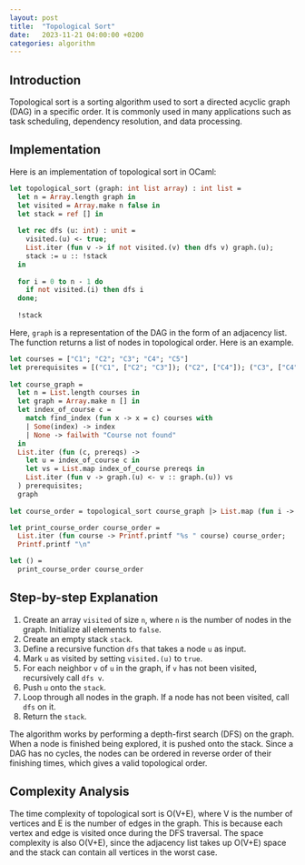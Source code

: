 ```yaml
---
layout: post
title:  "Topological Sort"
date:   2023-11-21 04:00:00 +0200
categories: algorithm
---
```


## Introduction  
Topological sort is a sorting algorithm used to sort a directed acyclic graph (DAG) in a specific order. It is commonly used in many applications such as task scheduling, dependency resolution, and data processing.  
   
## Implementation  
Here is an implementation of topological sort in OCaml:  
   
```ocaml  
let topological_sort (graph: int list array) : int list =  
  let n = Array.length graph in  
  let visited = Array.make n false in  
  let stack = ref [] in  
  
  let rec dfs (u: int) : unit =  
    visited.(u) <- true;  
    List.iter (fun v -> if not visited.(v) then dfs v) graph.(u);  
    stack := u :: !stack  
  in  
  
  for i = 0 to n - 1 do  
    if not visited.(i) then dfs i  
  done;  
  
  !stack  
```  
   
Here, `graph` is a representation of the DAG in the form of an adjacency list. The function returns a list of nodes in topological order.  Here is an example.

```ocaml
let courses = ["C1"; "C2"; "C3"; "C4"; "C5"]  
let prerequisites = [("C1", ["C2"; "C3"]); ("C2", ["C4"]); ("C3", ["C4"]); ("C4", ["C5"])]  
  
let course_graph =  
  let n = List.length courses in  
  let graph = Array.make n [] in  
  let index_of_course c =
    match find_index (fun x -> x = c) courses with
    | Some(index) -> index
    | None -> failwith "Course not found"
  in  
  List.iter (fun (c, prereqs) ->  
    let u = index_of_course c in  
    let vs = List.map index_of_course prereqs in  
    List.iter (fun v -> graph.(u) <- v :: graph.(u)) vs  
  ) prerequisites;  
  graph  
  
let course_order = topological_sort course_graph |> List.map (fun i -> List.nth courses i)

let print_course_order course_order =
  List.iter (fun course -> Printf.printf "%s " course) course_order;
  Printf.printf "\n"

let () =
  print_course_order course_order
```
   
## Step-by-step Explanation  
1. Create an array `visited` of size `n`, where `n` is the number of nodes in the graph. Initialize all elements to `false`.  
2. Create an empty stack `stack`.  
3. Define a recursive function `dfs` that takes a node `u` as input.  
4. Mark `u` as visited by setting `visited.(u)` to `true`.  
5. For each neighbor `v` of `u` in the graph, if `v` has not been visited, recursively call `dfs v`.  
6. Push `u` onto the `stack`.  
7. Loop through all nodes in the graph. If a node has not been visited, call `dfs` on it.  
8. Return the `stack`.  
   
The algorithm works by performing a depth-first search (DFS) on the graph. When a node is finished being explored, it is pushed onto the stack. Since a DAG has no cycles, the nodes can be ordered in reverse order of their finishing times, which gives a valid topological order.  
   
## Complexity Analysis  
The time complexity of topological sort is O(V+E), where V is the number of vertices and E is the number of edges in the graph. This is because each vertex and edge is visited once during the DFS traversal. The space complexity is also O(V+E), since the adjacency list takes up O(V+E) space and the stack can contain all vertices in the worst case.